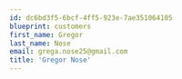 ```yaml
---
id: dc6bd3f5-6bcf-4ff5-923e-7ae351064105
blueprint: customers
first_name: Gregor
last_name: Nose
email: grega.nose25@gmail.com
title: 'Gregor Nose'
---
```

